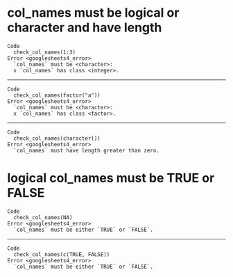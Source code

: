 # col_names must be logical or character and have length

    Code
      check_col_names(1:3)
    Error <googlesheets4_error>
      `col_names` must be <character>:
      x `col_names` has class <integer>.

---

    Code
      check_col_names(factor("a"))
    Error <googlesheets4_error>
      `col_names` must be <character>:
      x `col_names` has class <factor>.

---

    Code
      check_col_names(character())
    Error <googlesheets4_error>
      `col_names` must have length greater than zero.

# logical col_names must be TRUE or FALSE

    Code
      check_col_names(NA)
    Error <googlesheets4_error>
      `col_names` must be either `TRUE` or `FALSE`.

---

    Code
      check_col_names(c(TRUE, FALSE))
    Error <googlesheets4_error>
      `col_names` must be either `TRUE` or `FALSE`.

